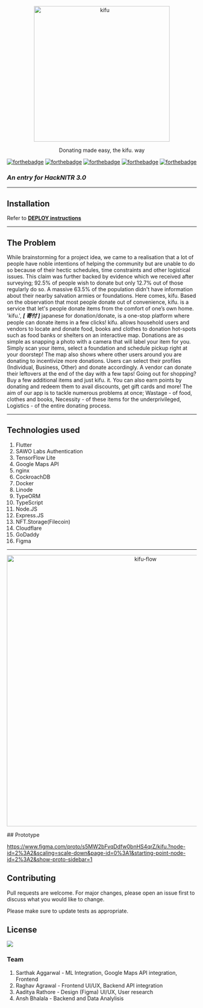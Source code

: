 <p align="center">
  <a href="https://www.getkifu.co/">
    <img alt="kifu" src="https://i.imgur.com/4InlcrI.png" width="360">
  </a>
</p>

<p align="center">
    Donating made easy, the kifu. way
</p>

[![forthebadge](https://forthebadge.com/images/badges/0-percent-optimized.svg)](https://forthebadge.com) [![forthebadge](https://forthebadge.com/images/badges/60-percent-of-the-time-works-every-time.svg)](https://forthebadge.com) [![forthebadge](https://forthebadge.com/images/badges/powered-by-coffee.svg)](https://forthebadge.com) [![forthebadge](https://forthebadge.com/images/badges/built-for-android.svg)](https://forthebadge.com) [![forthebadge](https://forthebadge.com/images/badges/made-with-typescript.svg)](https://forthebadge.com)

### **_An entry for HackNITR 3.0_**

---

## **Installation**

Refer to **[DEPLOY instructions](https://github.com/hacknitr-kifu/kifu/blob/main/deploy.md)**

---

## **The Problem**

While brainstorming for a project idea, we came to a realisation that a lot of people have noble intentions of helping the community but are unable to do so because of their hectic schedules, time constraints and other logistical issues. This claim was further backed by evidence which we received after surveying; 92.5% of people wish to donate but only 12.7% out of those regularly do so. A massive 63.5% of the population didn't have information about their nearby salvation armies or foundations.
Here comes, kifu. Based on the observation that most people donate out of convenience, kifu. is a service that let's people donate items from the comfort of one’s own home. 'kifu.', **_[ 寄付 ]_** japanese for donation/donate, is a one-stop platform where people can donate items in a few clicks! kifu. allows household users and vendors to locate and donate food, books and clothes to donation hot-spots such as food banks or shelters on an interactive map. Donations are as simple as snapping a photo with a camera that will label your item for you. Simply scan your items, select a foundation and schedule pickup right at your doorstep! The map also shows where other users around you are donating to incentivize more donations. Users can select their profiles (Individual, Business, Other) and donate accordingly. A vendor can donate their leftovers at the end of the day with a few taps! Going out for shopping? Buy a few additional items and just kifu. it.
You can also earn points by donating and redeem them to avail discounts, get gift cards and more! The aim of our app is to tackle numerous problems at once; Wastage - of food, clothes and books, Necessity - of these items for the underprivileged, Logistics - of the entire donating process.

---

## Technologies used

1. Flutter
1. SAWO Labs Authentication
1. TensorFlow Lite
1. Google Maps API
1. nginx
1. CockroachDB
1. Docker
1. Linode
1. TypeORM
1. TypeScript
1. Node.JS
1. Express.JS
1. NFT.Storage(Filecoin)
1. Cloudflare
1. GoDaddy
1. Figma

---

<p align="center">
  <a href="https://www.getkifu.co/">
    <img alt="kifu-flow" src="https://i.imgur.com/WlRDU4F.png
" width="720">
  </a>
</p>
## Prototype

https://www.figma.com/proto/s5MW2bFvqDdfw0bnHS4qrZ/kifu.?node-id=2%3A2&scaling=scale-down&page-id=0%3A1&starting-point-node-id=2%3A2&show-proto-sidebar=1

## Contributing

Pull requests are welcome. For major changes, please open an issue first to discuss what you would like to change.

Please make sure to update tests as appropriate.

## License

<img src="https://img.shields.io/badge/license-MIT-blue.svg">

### Team

1. Sarthak Aggarwal - ML Integration, Google Maps API integration, Frontend
1. Raghav Agrawal - Frontend UI/UX, Backend API integration
1. Aaditya Rathore - Design (Figma) UI/UX, User research
1. Ansh Bhalala - Backend and Data Analylisis
